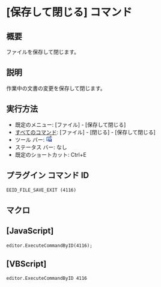 # \[保存して閉じる\] コマンド

## 概要

ファイルを保存して閉じます。

## 説明

作業中の文書の変更を保存して閉じます。

## 実行方法

- 既定のメニュー: \[ファイル\] \- \[保存して閉じる\]
- [すべてのコマンド](../../glossary/allcommands): \[ファイル\] \- \[閉じる\] \- \[保存して閉じる\]
- ツール バー: ![](../../images/filesaveexit.png)
- ステータス バー: なし
- 既定のショートカット: Ctrl+E

## プラグイン コマンド ID

```
EEID_FILE_SAVE_EXIT (4116)
```

## マクロ

## \[JavaScript\]

```
editor.ExecuteCommandByID(4116);
```

## \[VBScript\]

```
editor.ExecuteCommandByID 4116
```

